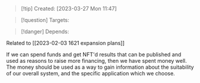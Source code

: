 
>[!tip] Created: [2023-03-27 Mon 11:47]

>[!question] Targets: 

>[!danger] Depends: 

Related to [[2023-02-03 1621 expansion plans]]

If we can spend funds and get NFT'd results that can be published and used as reasons to raise more financing, then we have spent money well.  The money should be used as a way to gain information about the suitability of our overall system, and the specific application which we choose.